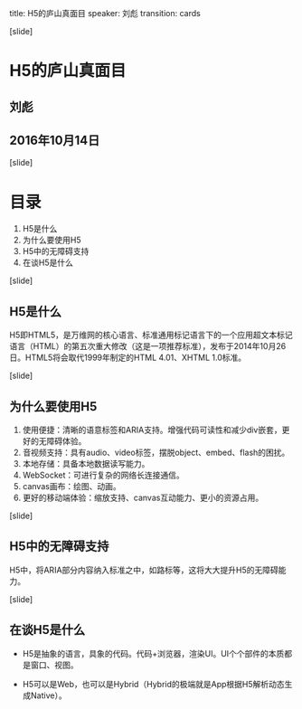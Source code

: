 title: H5的庐山真面目
speaker: 刘彪
transition: cards

[slide]

# H5的庐山真面目
## 刘彪
## 2016年10月14日

[slide]

# 目录

1. H5是什么
2. 为什么要使用H5
3. H5中的无障碍支持
4. 在谈H5是什么

[slide]

## H5是什么

H5即HTML5，是万维网的核心语言、标准通用标记语言下的一个应用超文本标记语言（HTML）的第五次重大修改（这是一项推荐标准），发布于2014年10月26日。HTML5将会取代1999年制定的HTML 4.01、XHTML 1.0标准。

[slide]

## 为什么要使用H5

1. 使用便捷：清晰的语意标签和ARIA支持。增强代码可读性和减少div嵌套，更好的无障碍体验。
2. 音视频支持：具有audio、video标签，摆脱object、embed、flash的困扰。
3. 本地存储：具备本地数据读写能力。
4. WebSocket：可进行复杂的网络长连接通信。
5. canvas画布：绘图、动画。
6. 更好的移动端体验：缩放支持、canvas互动能力、更小的资源占用。

[slide]

## H5中的无障碍支持

H5中，将ARIA部分内容纳入标准之中，如路标等，这将大大提升H5的无障碍能力。

[slide]

## 在谈H5是什么

* H5是抽象的语言，具象的代码。代码+浏览器，渲染UI。UI个个部件的本质都是窗口、视图。

* H5可以是Web，也可以是Hybrid（Hybrid的极端就是App根据H5解析动态生成Native）。



